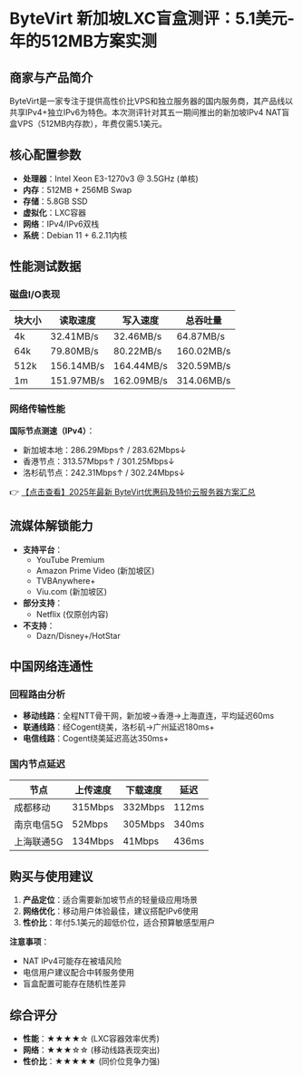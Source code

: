 # ByteVirt 新加坡LXC盲盒测评：5.1美元-年的512MB方案实测

## 商家与产品简介
ByteVirt是一家专注于提供高性价比VPS和独立服务器的国内服务商，其产品线以共享IPv4+独立IPv6为特色。本次测评针对其五一期间推出的新加坡IPv4 NAT盲盒VPS（512MB内存款），年费仅需5.1美元。

## 核心配置参数
- **处理器**：Intel Xeon E3-1270v3 @ 3.5GHz (单核)
- **内存**：512MB + 256MB Swap
- **存储**：5.8GB SSD
- **虚拟化**：LXC容器
- **网络**：IPv4/IPv6双栈
- **系统**：Debian 11 + 6.2.11内核

## 性能测试数据
### 磁盘I/O表现
| 块大小 | 读取速度 | 写入速度 | 总吞吐量 |
|--------|----------|----------|----------|
| 4k     | 32.41MB/s | 32.46MB/s | 64.87MB/s |
| 64k    | 79.80MB/s | 80.22MB/s | 160.02MB/s |
| 512k   | 156.14MB/s | 164.44MB/s | 320.59MB/s |
| 1m     | 151.97MB/s | 162.09MB/s | 314.06MB/s |

### 网络传输性能
**国际节点测速（IPv4）**：
- 新加坡本地：286.29Mbps↑ / 283.62Mbps↓
- 香港节点：313.57Mbps↑ / 301.25Mbps↓
- 洛杉矶节点：242.31Mbps↑ / 302.24Mbps↓

👉 [【点击查看】2025年最新 ByteVirt优惠码及特价云服务器方案汇总](https://bit.ly/bytevirt)

## 流媒体解锁能力
- **支持平台**：
  - YouTube Premium
  - Amazon Prime Video (新加坡区)
  - TVBAnywhere+
  - Viu.com (新加坡区)
- **部分支持**：
  - Netflix (仅原创内容)
- **不支持**：
  - Dazn/Disney+/HotStar

## 中国网络连通性
### 回程路由分析
- **移动线路**：全程NTT骨干网，新加坡→香港→上海直连，平均延迟60ms
- **联通线路**：经Cogent绕美，洛杉矶→广州延迟180ms+
- **电信线路**：Cogent绕美延迟高达350ms+

### 国内节点延迟
| 节点       | 上传速度 | 下载速度 | 延迟   |
|------------|----------|----------|--------|
| 成都移动   | 315Mbps  | 332Mbps  | 112ms  |
| 南京电信5G | 52Mbps   | 305Mbps  | 340ms  |
| 上海联通5G | 134Mbps  | 41Mbps   | 436ms  |

## 购买与使用建议
1. **产品定位**：适合需要新加坡节点的轻量级应用场景
2. **网络优化**：移动用户体验最佳，建议搭配IPv6使用
3. **性价比**：年付5.1美元的超低价位，适合预算敏感型用户

**注意事项**：
- NAT IPv4可能存在被墙风险
- 电信用户建议配合中转服务使用
- 盲盒配置可能存在随机性差异

## 综合评分
- **性能**：★★★★☆ (LXC容器效率优秀)
- **网络**：★★★☆☆ (移动线路表现突出)
- **性价比**：★★★★★ (同价位竞争力强)